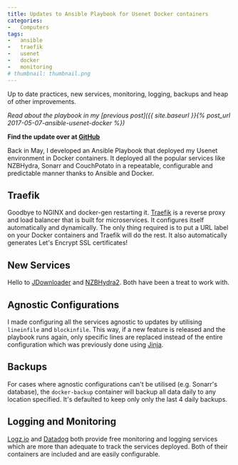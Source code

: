 ```yaml
---
title: Updates to Ansible Playbook for Usenet Docker containers
categories:
-   Computers
tags:
-   ansible
-   traefik
-   usenet
-   docker
-   monitoring
# thumbnail: thumbnail.png
---
```


Up to date practices, new services, monitoring, logging, backups and heap of other improvements.

<!-- more -->

*Read about the playbook in my [previous post]({{ site.baseurl }}{% post_url 2017-05-07-ansible-usenet-docker %})*

**Find the update over at [GitHub](https://github.com/calvinbui/ansible-usenet-docker/releases/tag/3.0)**

Back in May, I developed an Ansible Playbook that deployed my Usenet environment in Docker containers. It deployed all the popular services like NZBHydra, Sonarr and CouchPotato in a repeatable, configurable and predictable manner thanks to Ansible and Docker.

## Traefik

Goodbye to NGINX and docker-gen restarting it. [Traefik](https://traefik.io/) is a reverse proxy and load balancer that is built for microservices. It configures itself automatically and dynamically. The only thing required is to put a URL label on your Docker containers and Traefik will do the rest. It also automatically generates Let's Encrypt SSL certificates!

## New Services

Hello to [JDownloader](http://jdownloader.org/) and [NZBHydra2](https://github.com/theotherp/nzbhydra2). Both have been a treat to work with.

## Agnostic Configurations

I made configuring all the services agnostic to updates by utilising `lineinfile` and `blockinfile`. This way, if a new feature is released and the playbook runs again, only specific lines are replaced instead of the entire configuration which was previously done using [Jinja](http://jinja.pocoo.org/).

## Backups

For cases where agnostic configurations can't be utilised (e.g. Sonarr's database), the `docker-backup` container will backup all data daily to any location specified. It's defaulted to keep only only the last 4 daily backups.

## Logging and Monitoring

[Logz.io](https://logz.io) and [Datadog](https://www.datadoghq.com/) both provide free monitoring and logging services which are more than adequate to track the services deployed. Both of their containers are included and are easily configurable.
